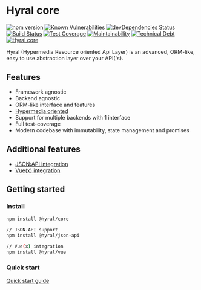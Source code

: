 # Hyral core
[![npm version](https://badge.fury.io/js/%40hyral%2Fcore.svg)](https://badge.fury.io/js/%40hyral%2Fcore)
[![Known Vulnerabilities](https://snyk.io/test/github/SyneticNL/Hyral/badge.svg)](https://snyk.io/test/github/SyneticNL/Hyral)
[![devDependencies Status](https://david-dm.org/syneticNL/Hyral/dev-status.svg)](https://david-dm.org/syneticNL/Hyral?type=dev)
[![Build Status](https://travis-ci.org/SyneticNL/Hyral.svg?branch=master)](https://travis-ci.org/SyneticNL/Hyral)
[![Test Coverage](https://api.codeclimate.com/v1/badges/6f13bb6cf6c9e88410d3/test_coverage)](https://codeclimate.com/github/SyneticNL/Hyral/test_coverage)
[![Maintainability](https://api.codeclimate.com/v1/badges/6f13bb6cf6c9e88410d3/maintainability)](https://codeclimate.com/github/SyneticNL/Hyral/maintainability)
[![Technical Debt](https://flat.badgen.net/codeclimate/tech-debt/SyneticNL/Hyral)](https://codeclimate.com/github/SyneticNL/Hyral/trends)
[![Hyral core](https://badgen.net/bundlephobia/minzip/@hyral/core)](https://bundlephobia.com/result?p=@hyral/core)

Hyral (Hypermedia Resource oriented Api Layer) is an advanced, ORM-like, easy to use abstraction layer over your
API('s).

## Features
* Framework agnostic
* Backend agnostic
* ORM-like interface and features
* [Hypermedia oriented]
* Support for multiple backends with 1 interface
* Full test-coverage
* Modern codebase with immutability, state management and promises

## Additional features
* [JSON:API integration]
* [Vue(x) integration]

## Getting started

### Install

```bash
npm install @hyral/core

// JSON-API support
npm install @hyral/json-api

// Vue(x) integration
npm install @hyral/vue
```

### Quick start
[Quick start guide]

[Hypermedia oriented]: documentation/Guides/hypermedia.md
[JSON:API integration]: https://github.com/SyneticNL/Hyral/tree/master/packages/json-api
[Vue(x) integration]: https://github.com/SyneticNL/Hyral/tree/master/packages/vue
[Quick start guide]: documentation/Guides/quick-start.md
